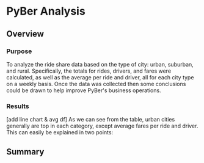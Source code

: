 # **PyBer Analysis**

## **Overview**

### Purpose
To analyze the ride share data based on the type of city: urban, suburban, and rural. Specifically, the totals for rides, drivers, and fares were calculated, as well as the average per ride and driver, all for each city type on a weekly basis. Once the data was collected then some conclusions could be drawn to help improve PyBer's business operations.

### Results
[add line chart & avg df]
As we can see from the table, urban cities generally are top in each category, except average fares per ride and driver. This can easily be explained in two points: 

## **Summary**

